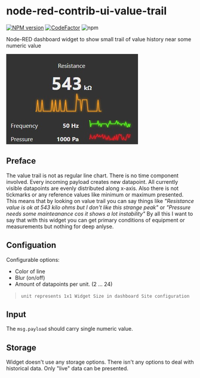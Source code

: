 # node-red-contrib-ui-value-trail



[![NPM version][npm-image]][npm-url]
[![CodeFactor](https://www.codefactor.io/repository/github/hotnipi/node-red-contrib-ui-value-trail/badge)](https://www.codefactor.io/repository/github/hotnipi/node-red-contrib-ui-value-trail)
![npm](https://img.shields.io/npm/dm/node-red-contrib-ui-value-trail)

[npm-image]: http://img.shields.io/npm/v/node-red-contrib-ui-value-trail.svg
[npm-url]: https://npmjs.org/package/node-red-contrib-ui-value-trail
Node-RED dashboard widget to show small trail of value history near some numeric value

![node-red-contrib-ui-value-trail.jpg](images/node-red-contrib-ui-value-trail.jpg)

## Preface
The value trail is not as regular line chart. There is no time component involved. Every incoming payload creates new datapoint. All currently visible datapoints are evenly distributed along x-axis. Also there is not tickmarks or any reference values like minimum or maximum presented. This means that by looking on value trail you can say things like *"Resistance value is ok at 543 kilo ohms but I don't like this strange peak"* or *"Pressure needs some mainteanance cos it shows a lot instability"* 
By all this I want to say that with this widget you can get primary conditions of equipment or measurements but nothing for deep anlyse.


## Configuation
Configurable options:
* Color of line
* Blur (on/off)
* Amount of datapoints per unit. (2 ... 24)
> `unit represents 1x1 Widget Size in dashboard Site configuration` 
 
 ## Input
 The `msg.payload` should carry single numeric value. 
 
 ## Storage
 Widget doesn't use any storage options. There isn't any options to deal with historical data. Only "live" data can be presented.
